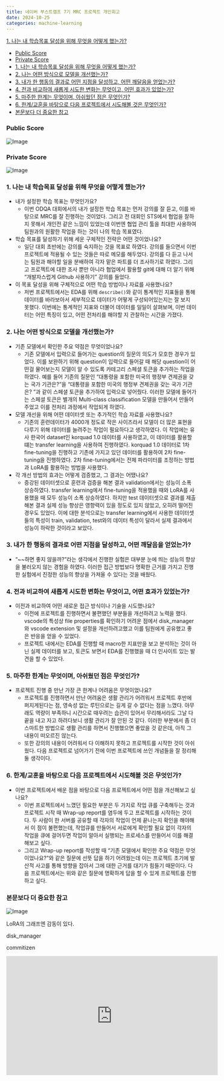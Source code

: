 ```yaml
---
title: 네이버 부스트캠프 7기 MRC 프로젝트 개인회고
date: 2024-10-25
categories: machine-learning
---
```


[1. 나는 내 학습목표 달성을 위해 무엇을 어떻게 했는가?](#1-나는-내-학습목표-달성을-위해-무엇을-어떻게-했는가)

- [Public Score](#public-score)
- [Private Score](#private-score)
- [1. 나는 내 학습목표 달성을 위해 무엇을 어떻게 했는가?](#1-나는-내-학습목표-달성을-위해-무엇을-어떻게-했는가)
- [2. 나는 어떤 방식으로 모델을 개선했는가?](#2-나는-어떤-방식으로-모델을-개선했는가)
- [3. 내가 한 행동의 결과로 어떤 지점을 달성하고, 어떤 깨달음을 얻었는가?](#3-내가-한-행동의-결과로-어떤-지점을-달성하고-어떤-깨달음을-얻었는가)
- [4. 전과 비교하여 새롭게 시도한 변화는 무엇이고, 어떤 효과가 있었는가?](#4-전과-비교하여-새롭게-시도한-변화는-무엇이고-어떤-효과가-있었는가)
- [5. 마주한 한계는 무엇이며, 아쉬웠던 점은 무엇인가?](#5-마주한-한계는-무엇이며-아쉬웠던-점은-무엇인가)
- [6. 한계/교훈을 바탕으로 다음 프로젝트에서 시도해볼 것은 무엇인가?](#6-한계교훈을-바탕으로-다음-프로젝트에서-시도해볼-것은-무엇인가)
- [본문보다 더 중요한 참고](#본문보다-더-중요한-참고)

### Public Score

![Image](https://i.imgur.com/y1o71K9.png)

### Private Score

![Image](https://i.imgur.com/QcJdAqO.png)

### 1. 나는 내 학습목표 달성을 위해 무엇을 어떻게 했는가?

- 내가 설정한 학습 목표는 무엇인가요?
  - 이번 ODQA 대회에서의 내가 설정한 학습 목표는 먼저 강의를 잘 듣고, 이를 바탕으로 MRC를 잘 진행하는 것이었다. 그리고 전 대회인 STS에서 협업을 잘하지 못해서 개인전 같은 느낌이 있었는데 이번엔 협업 관리 툴을 최대한 사용하여 팀원과의 원활한 작업을 하는 것이 나의 학습 목표였다.
- 학습 목표를 달성하기 위해 세운 구체적인 전략은 어떤 것이었나요?
  - 일단 대회 초반에는 강의를 숙지하는 것을 목표로 하였다. 강의를 들으면서 이번 프로젝트에 적용될 수 있는 것들은 따로 메모를 해두었다. 강의를 다 듣고 나서는 팀원과 해야할 일을 분배하여 각자 맡은 파트를 더 조사하기로 하였다. 그리고 프로젝트에 대한 조사 뿐만 아니라 협업에서 활용할 git에 대해 더 알기 위해 “개발자스럽게 Github 사용하기” 강의를 들었다.
- 이 목표 달성을 위해 구체적으로 어떤 학습 방법이나 자료를 사용했나요?
  - 저번 프로젝트에서는 EDA를 위해 `describe()`와 같이 통계적인 지표들을 통해 데이터를 바라보아서 세부적으로 데이터가 어떻게 구성되어있는지는 잘 보지 못했다. 이번에는 통계적인 지표와 더불어 데이터를 일일이 살펴보며, 이번 데이터는 어떤 특징이 있고, 어떤 전처리를 해야할 지 관찰하는 시간을 가졌다.

### 2. 나는 어떤 방식으로 모델을 개선했는가?

- 기존 모델에서 확인한 주요 약점은 무엇이었나요?
  - 기존 모델에서 입력으로 들어가는 question의 질문의 의도가 모호한 경우가 있었다. 이를 보완하기 위해 question이 입력으로 들어갈 때 해당 question이 어떤걸 물어보는지 모델이 알 수 있도록 카테고리 스페셜 토큰을 추가하는 작업을 하였다. 예를 들어 기존의 질문인 “대통령을 포함한 미국의 행정부 견제권을 갖는 국가 기관은?”을 “대통령을 포함한 미국의 행정부 견제권을 갖는 국가 기관은? <ORGANIZATION>”과 같이 스페셜 토큰을 추가하여 입력으로 넣어줬다. 이러한 모델에 들어가는 스페셜 토큰은 별개의 Multi-class classification 모델을 만들어서 만들어주었고 이를 전처리 과정에서 작업되게 하였다.
- 모델 개선을 위해 어떤 데이터셋 또는 추가적인 학습 자료를 사용했나요?
  - 기존의 훈련데이터가 4000개 정도로 작은 사이즈라서 모델이 더 많은 표현을 다루기 위해 데이터를 늘려주는 작업이 필요하다고 생각하였다. 이 작업에는 유사 한국어 dataset인 korquad 1.0 데이터를 사용하였고, 이 데이터를 활용할 떄는 transfer learning을 사용하여 진행하였다. korquad 1.0 데이터로 1차 fine-tuning을 진행하고 기존에 가지고 있던 데이터를 활용하여 2차 fine-tuning을 진행하였다. 2차 fine-tuning에서는 전체 파라미터를 조정하는 방법과 LoRA를 활용하는 방법을 사용했다.
- 각 개선 방법의 효과는 어떻게 검증했고, 그 결과는 어땠나요?
  - 증강된 데이터셋으로 훈련과 검증을 해본 결과 validation에서는 성능이 소폭 상승하였다. transfer learning에서 fine-tuning을 적용했을 때와 LoRA를 사용했을 때 모두 성능이 소폭 상승하였다. 하지만 test 데이터셋으로 결과를 제출해본 결과 실제 성능 향상은 영향력이 있을 정도로 있지 않았고, 오히려 떨어진 경우도 있었다. 이에 대한 분석으로는 transfer learning에서 사용한 데이터셋들의 특성이 train, validation, test와의 데이터 특성이 달라서 실제 결과에서 성능이 하락한 것이라고 보았다.

### 3. 내가 한 행동의 결과로 어떤 지점을 달성하고, 어떤 깨달음을 얻었는가?

- “~~하면 좋지 않을까?”라는 생각에서 진행한 실험은 대부분 눈에 띄는 성능의 향상을 불러오지 않는 경험을 하였다. 이러한 접근 방법보다 명확한 근거를 가지고 진행한 실험에서 진정한 성능의 향상을 가져올 수 있다는 것을 배웠다.

### 4. 전과 비교하여 새롭게 시도한 변화는 무엇이고, 어떤 효과가 있었는가?

- 이전과 비교하여 어떤 새로운 접근 방식이나 기술을 시도했나요?
  - 이전에 프로젝트를 진행하면서 불편했던 부분들을 개선하려고 노력을 했다. vscode의 특성상 file properties를 확인하기 어려운 점에서 disk_manager와 vscode extension 및 설정을 개선하려고했고 이를 팀원에게 공유했고 좋은 반응을 얻을 수 있었다.
  - 프로젝트 내에서는 EDA를 진행할 때 macro한 지표만을 보고 분석하는 것이 아닌 실제 데이터를 보고, 토큰도 보면서 EDA를 진행했을 때 더 인사이트 있는 발견을 할 수 있었다.

### 5. 마주한 한계는 무엇이며, 아쉬웠던 점은 무엇인가?

- 프로젝트 진행 중 만난 가장 큰 한계나 어려움은 무엇이었나요?
  - 프로젝트를 진행하면서 만난 어려움은 생활 관리가 어려워서 프로젝트 후반에 퍼지게된다는 점, 영속성 없는 루틴으로는 길게 갈 수 없다는 점을 느꼈다. 아무래도 역량이 부족하니 시간으로 때우려는 습관이 있어서 무리해서라도 그날 다 끝을 내고 자고 하려다보니 생활 관리가 잘 안된 것 같다. 이러한 부분에서 좀 더 스마트한 방법으로 생활 관리를 하면서 진행했으면 좋았을 것 같은데, 아직 그 내용이 떠오르진 않는다.
  - 또한 강의의 내용이 어려워서 다 이해하지 못하고 프로젝트를 시작한 것이 아쉬웠다. 다음 프로젝트로 넘어가기 전에 이번 프로젝트에 쓰인 개념들을 잘 정리해둘 생각이다.

### 6. 한계/교훈을 바탕으로 다음 프로젝트에서 시도해볼 것은 무엇인가?

- 이번 프로젝트에서 배운 점을 바탕으로 다음 프로젝트에서 어떤 점을 개선해보고 싶나요?
  - 이번 프로젝트에서 느꼈던 필요한 부분은 두 가지로 작업 큐를 구축해두는 것과 프로젝트 시작 때 Wrap-up report를 염두에 두고 프로젝트를 시작하는 것이다. 두 사람이 한 서버를 공유할 때 각자의 작업이 언제 끝나는지 확인을 해야해서 이 점이 불편했는데, 작업큐를 만들어서 서로에게 확인할 필요 없이 각자의 작업을 큐에 걸어두면 작업이 알아서 실행되는 프로세스를 만들어서 이를 해결해보고 싶다.
  - 그리고 Wrap-up report를 작성할 때 “기존 모델에서 확인한 주요 약점은 무엇이었나요?”와 같은 질문에 선뜻 답을 하기 어려웠는데 이는 프로젝트 초기에 발산적 사고를 통해 방향을 잡아서 그에 대한 근거를 대기가 힘들기 때문이다. 다음 프로젝트에서는 위와 같은 질문에 명확하게 답을 할 수 있게 프로젝트를 진행하고 싶다.

### 본문보다 더 중요한 참고

![Image](https://i.imgur.com/oGtmViD.png)

LoRA의 그래프엔 감동이 있다.

disk_manager

<blockquote class="imgur-embed-pub" lang="en" data-id="9S8nPyu"><a href="//imgur.com/9S8nPyu"></a></blockquote><script async src="//s.imgur.com/min/embed.js" charset="utf-8"></script>

commitizen

<blockquote class="imgur-embed-pub" lang="en" data-id="1K6Hb1g"><a href="//imgur.com/1K6Hb1g"></a></blockquote><script async src="//s.imgur.com/min/embed.js" charset="utf-8"></script>

<iframe width="560" height="315" src="https://www.youtube.com/embed/Vk2dixY2C6w?si=l7JUvF0xJspP74Gv" title="YouTube video player" frameborder="0" allow="accelerometer; autoplay; clipboard-write; encrypted-media; gyroscope; picture-in-picture; web-share" referrerpolicy="strict-origin-when-cross-origin" allowfullscreen></iframe>
